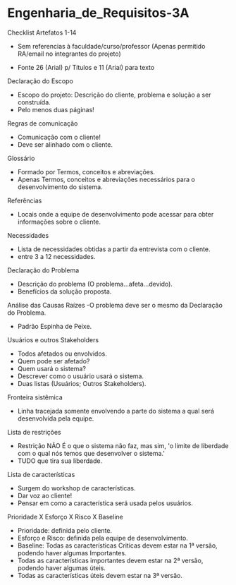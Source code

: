 # Engenharia_de_Requisitos-3A

Checklist Artefatos 1-14


- Sem referencias à faculdade/curso/professor (Apenas permitido RA/email no integrantes do projeto)

- Fonte 26 (Arial) p/ Títulos e 11 (Arial) para texto

Declaração do Escopo
- Escopo do projeto: Descrição do cliente, problema e solução a ser construída.
- Pelo menos duas páginas!

Regras de comunicação
- Comunicação com o cliente!
- Deve ser alinhado com o cliente.

Glossário
- Formado por Termos, conceitos e abreviações.
- Apenas Termos, conceitos e abreviações necessários para o desenvolvimento do sistema.

Referências
- Locais onde a equipe de desenvolvimento pode acessar para obter informações sobre o cliente.

Necessidades
- Lista de necessidades obtidas a partir da entrevista com o cliente.
- entre 3 a 12 necessidades.

Declaração do Problema
- Descrição do problema (O problema...afeta...devido).
- Benefícios da solução proposta.

Análise das Causas Raízes
-O problema deve ser o mesmo da Declaração do Problema.
- Padrão Espinha de Peixe.

Usuários e outros Stakeholders
- Todos afetados ou envolvidos.
- Quem pode ser afetado?
- Quem usará o sistema?
- Descrever como o usuário usará o sistema.
- Duas listas (Usuários; Outros Stakeholders).

Fronteira sistêmica
- Linha tracejada somente envolvendo a parte do sistema a qual será desenvolvida pela equipe.

Lista de restrições
- Restrição NÃO É o que o sistema não faz, mas sim, 'o limite de liberdade com o qual nós temos que desenvolver o sistema.'
- TUDO que tira sua liberdade.

Lista de características
- Surgem do workshop de características.
- Dar voz ao cliente!
- Pensar em como a característica será usada pelos usuários.

Prioridade X Esforço X Risco X Baseline
- Prioridade: definida pelo cliente.
- Esforço e Risco: definida pela equipe de desenvolvimento.
- Baseline: Todas as características Criticas devem estar na 1ª versão, podendo haver algumas Importantes.
- Todas as características importantes devem estar na 2ª versão, podendo haver algumas úteis.
- Todas as características úteis devem estar na 3ª versão.
